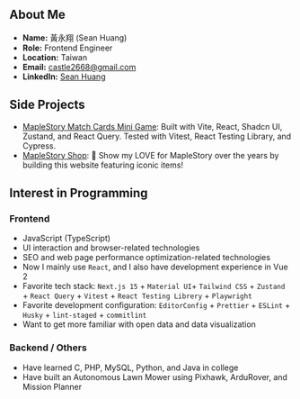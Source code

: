 ## About Me

* **Name:** 黃永翔 (Sean Huang)
* **Role:** Frontend Engineer
* **Location:** Taiwan
* **Email:** castle2668@gmail.com
* **LinkedIn:** [Sean Huang](https://www.linkedin.com/in/huang-yung-hsiang/)

## Side Projects

* [MapleStory Match Cards Mini Game](https://github.com/castle2668/maplestory-match-cards-minigame): Built with Vite, React, Shadcn UI, Zustand, and React Query. Tested with Vitest, React Testing Library, and Cypress.
* [MapleStory Shop](https://github.com/castle2668/maplestory-shop): 🍁 Show my LOVE for MapleStory over the years by building this website featuring iconic items!

## Interest in Programming

### Frontend

* JavaScript (TypeScript)
* UI interaction and browser-related technologies
* SEO and web page performance optimization-related technologies
* Now I mainly use `React`, and I also have development experience in Vue 2
* Favorite tech stack: `Next.js 15` + `Material UI`+ `Tailwind CSS` + `Zustand` + `React Query` + `Vitest` + `React Testing Librery` + `Playwright`
* Favorite development configuration: `EditorConfig` + `Prettier` + `ESLint` + `Husky` + `lint-staged` + `commitlint`
* Want to get more familiar with open data and data visualization

### Backend / Others

* Have learned C, PHP, MySQL, Python, and Java in college
* Have built an Autonomous Lawn Mower using Pixhawk, ArduRover, and Mission Planner
